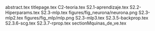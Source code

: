 abstract.tex
titlepage.tex
C2-teoria.tex
S2.1-aprendizaje.tex
S2.2-Hiperparams.tex
S2.3-mlp.tex
figures/fig_neurona/neurona.png
S2.3-mlp2.tex
figures/fig_mlp/mlp.png
S2.3-mlp3.tex
S2.3.5-backprop.tex
S2.3.6-scg.tex
S2.3.7-rprop.tex
sectionMquinas_de_ve.tex
